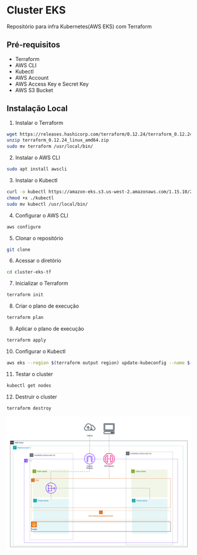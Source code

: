 # Cluster EKS
Repositório para infra Kubernetes(AWS EKS) com Terraform


## Pré-requisitos
- Terraform
- AWS CLI
- Kubectl
- AWS Account
- AWS Access Key e Secret Key
- AWS S3 Bucket

## Instalação Local
1. Instalar o Terraform
```bash
wget https://releases.hashicorp.com/terraform/0.12.24/terraform_0.12.24_linux_amd64.zip
unzip terraform_0.12.24_linux_amd64.zip
sudo mv terraform /usr/local/bin/
```

2. Instalar o AWS CLI
```bash
sudo apt install awscli
```

3. Instalar o Kubectl
```bash
curl -o kubectl https://amazon-eks.s3.us-west-2.amazonaws.com/1.15.10/2020-02-22/bin/linux/amd64/kubectl
chmod +x ./kubectl
sudo mv kubectl /usr/local/bin/
```

4. Configurar o AWS CLI
```bash
aws configure
```

5. Clonar o repositório
```bash
git clone 
```

6. Acessar o diretório
```bash
cd cluster-eks-tf
```

7. Inicializar o Terraform
```bash
terraform init
```

8. Criar o plano de execução
```bash
terraform plan
```

9. Aplicar o plano de execução
```bash
terraform apply
```

10. Configurar o Kubectl
```bash
aws eks --region $(terraform output region) update-kubeconfig --name $(terraform output cluster_name)
```

11. Testar o cluster
```bash
kubectl get nodes
```

12. Destruir o cluster
```bash
terraform destroy
```


<img src="doc/aws-infra.drawio.png" />
